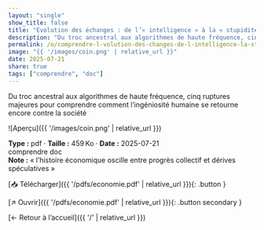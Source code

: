 ```yaml
---
layout: "single"
show_title: false
title: "Évolution des échanges : de l’« intelligence » à la « stupidité » économique"
description: "Du troc ancestral aux algorithmes de haute fréquence, cinq ruptures majeures pour comprendre comment l’ingéniosité humaine se retourne encore contre la société"
permalink: /o/comprendre-l-volution-des-changes-de-l-intelligence-la-stupidit-conomiques/
image: "{{ '/images/coin.png' | relative_url }}"
date: 2025-07-21
share: true
tags: ["comprendre", "doc"]
---
```



Du troc ancestral aux algorithmes de haute fréquence, cinq ruptures majeures pour comprendre comment l’ingéniosité humaine se retourne encore contre la société

![Aperçu]({{ '/images/coin.png' | relative_url }})

<div class="info-box"><strong>Type :</strong> pdf · <strong>Taille :</strong> 459 Ko · <strong>Date :</strong> 2025-07-21</div>

<div class="tags"><span class="tag">comprendre</span> <span class="tag">doc</span></div>

<div class="notice notice--info"><strong>Note :</strong> « l’histoire économique oscille entre progrès collectif et dérives spéculatives »</div>

[📥 Télécharger]({{ '/pdfs/economie.pdf' | relative_url }}){: .button }

[↗ Ouvrir]({{ '/pdfs/economie.pdf' | relative_url }}){: .button secondary }

[← Retour à l’accueil]({{ '/' | relative_url }})
